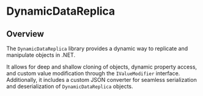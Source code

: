 # DynamicDataReplica

## Overview

The `DynamicDataReplica` library provides a dynamic way to replicate and manipulate objects in .NET.

It allows for deep and shallow cloning of objects, dynamic property access, and custom value modification through the `IValueModifier` interface. Additionally, it includes a custom JSON converter for seamless serialization and deserialization of `DynamicDataReplica` objects.
